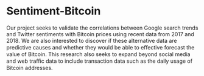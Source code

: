 # Sentiment-Bitcoin
Our project seeks to validate the correlations between Google search trends and Twitter sentiments with Bitcoin prices using recent data from 2017 and 2018. We are also interested to discover if these alternative data are predictive causes and whether they would be able to eﬀective forecast the value of Bitcoin. This research also seeks to expand beyond social media and web traﬃc data to include transaction data such as the daily usage of Bitcoin addresses.
